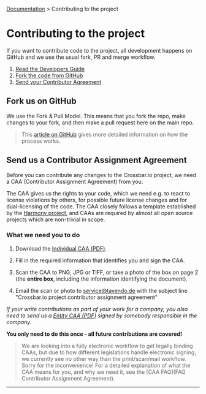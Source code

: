 [Documentation](.) > Contributing to the project

# Contributing to the project

If you want to contribute code to the project, all development happens on GitHub and we use the usual fork, PR and merge workflow.

1. [Read the Developers Guide](https://github.com/crossbario/crossbar/blob/master/DEVELOPERS.md)
2. [Fork the code from GitHub](#fork-us-on-github)
3. [Send your Contributor Agreement](#send-us-a-contributor-assignment-agreement)


## Fork us on GitHub

We use the Fork & Pull Model. This means that you fork the repo, make changes to your fork, and then make a pull request here on the main repo.

> This [article on GitHub](https://help.github.com/articles/using-pull-requests) gives more detailed information on how the process works.

## Send us a Contributor Assignment Agreement

Before you can contribute any changes to the Crossbar.io project, we need a CAA (Contributor Assignment Agreement) from you.

The CAA gives us the rights to your code, which we need e.g. to react to license violations by others, for possible future license changes and for dual-licensing of the code. The CAA closely follows a template established by the [Harmony project](http://harmonyagreements.org/), and CAAs are required by almost all open source projects which are non-trivial in scope.

### What we need you to do

1. Download the [Individual CAA (PDF)](https://github.com/crossbario/crossbar/raw/master/legal/individual_caa.pdf).

2. Fill in the required information that identifies you and sign the CAA.

3. Scan the CAA to PNG, JPG or TIFF, or take a photo of the box on page 2 (the **entire box**, including the information identifying the document).

4. Email the scan or photo to service@tavendo.de with the subject line "Crossbar.io project contributor assignment agreement"

*If your write contributions as part of your work for a company, you also need to send us a [Entity CAA (PDF)](https://github.com/crossbario/crossbar/raw/master/legal/entity_caa.pdf) signed by somebody responsible in the company.*

**You only need to do this once - all future contributions are covered!**

> We are looking into a fully electronic workflow to get legally binding CAAs, but due to how different legislations handle electronic signing, we currently see no other way than the print/scan/mail workflow. Sorry for the inconvenience! For a detailed explanation of what the CAA means for you, and why we need it, see the [CAA FAQ](FAQ Contributor Assignment Agreement).

---
